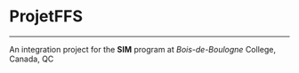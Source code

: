 <h1>ProjetFFS</h1>
<hr/>

<p>
An integration project for the <b>SIM</b> program at <i>Bois-de-Boulogne</i> College, Canada, QC
</p>